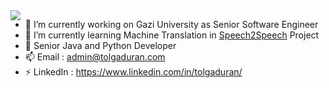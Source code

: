 <!--
### Hi there 👋
-->
<a href="https://github.com/engineerchef/engineerchef/blob/master/README.md">
  <img align="left" src="https://github-readme-stats.vercel.app/api?username=engineerchef&show_icons=true&count_private=true" />
</a>

<p>

- 🔭 I’m currently working on Gazi University as Senior Software Engineer
- 🌱 I’m currently learning Machine Translation in <a href="https://github.com/Speech2Speech" target="_blank">Speech2Speech</a> Project
- 💬 Senior Java and Python Developer
- 📫 Email    : admin@tolgaduran.com
- ⚡ LinkedIn : https://www.linkedin.com/in/tolgaduran/
</p>
<!--
**engineerchef/engineerchef** is a ✨ _special_ ✨ repository because its `README.md` (this file) appears on your GitHub profile.

Here are some ideas to get you started:

- 😄 Pronouns: ...
- ⚡ Fun fact: ...
- 👯 I’m looking to collaborate on ...
- 🤔 I’m looking for help with ...
-->
